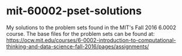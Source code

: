 # mit-60002-pset-solutions
My solutions to the problem sets found in the MIT's Fall 2016 6.0002 course.  The base files for the problem sets can be found at: https://ocw.mit.edu/courses/6-0002-introduction-to-computational-thinking-and-data-science-fall-2016/pages/assignments/
